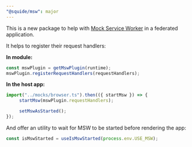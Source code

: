 ```yaml
---
"@squide/msw": major
---
```


This is a new package to help with [Mock Service Worker](https://mswjs.io/) in a federated application.

It helps to register their request handlers:

**In module:**

```ts
const mswPlugin = getMswPlugin(runtime);
mswPlugin.registerRequestHandlers(requestHandlers);
```

**In the host app:**

```ts
import("../mocks/browser.ts").then(({ startMsw }) => {
     startMsw(mswPlugin.requestHandlers);

     setMswAsStarted();
});
```

And offer an utility to wait for MSW to be started before rendering the app:

```ts
const isMswStarted = useIsMswStarted(process.env.USE_MSW);
```
